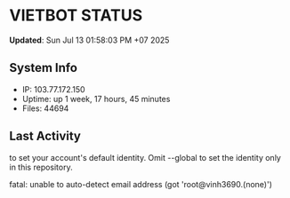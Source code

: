 # VIETBOT STATUS
**Updated**: Sun Jul 13 01:58:03 PM +07 2025

## System Info
- IP: 103.77.172.150
- Uptime: up 1 week, 17 hours, 45 minutes
- Files: 44694

## Last Activity

to set your account's default identity.
Omit --global to set the identity only in this repository.

fatal: unable to auto-detect email address (got 'root@vinh3690.(none)')
